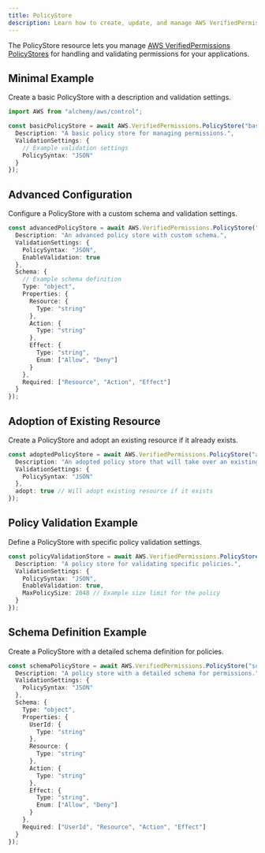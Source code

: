 ```yaml
---
title: PolicyStore
description: Learn how to create, update, and manage AWS VerifiedPermissions PolicyStores using Alchemy Cloud Control.
---
```



The PolicyStore resource lets you manage [AWS VerifiedPermissions PolicyStores](https://docs.aws.amazon.com/verifiedpermissions/latest/userguide/) for handling and validating permissions for your applications.

## Minimal Example

Create a basic PolicyStore with a description and validation settings.

```ts
import AWS from "alchemy/aws/control";

const basicPolicyStore = await AWS.VerifiedPermissions.PolicyStore("basicPolicyStore", {
  Description: "A basic policy store for managing permissions.",
  ValidationSettings: {
    // Example validation settings
    PolicySyntax: "JSON"
  }
});
```

## Advanced Configuration

Configure a PolicyStore with a custom schema and validation settings.

```ts
const advancedPolicyStore = await AWS.VerifiedPermissions.PolicyStore("advancedPolicyStore", {
  Description: "An advanced policy store with custom schema.",
  ValidationSettings: {
    PolicySyntax: "JSON",
    EnableValidation: true
  },
  Schema: {
    // Example schema definition
    Type: "object",
    Properties: {
      Resource: {
        Type: "string"
      },
      Action: {
        Type: "string"
      },
      Effect: {
        Type: "string",
        Enum: ["Allow", "Deny"]
      }
    },
    Required: ["Resource", "Action", "Effect"]
  }
});
```

## Adoption of Existing Resource

Create a PolicyStore and adopt an existing resource if it already exists.

```ts
const adoptedPolicyStore = await AWS.VerifiedPermissions.PolicyStore("adoptedPolicyStore", {
  Description: "An adopted policy store that will take over an existing one if found.",
  ValidationSettings: {
    PolicySyntax: "JSON"
  },
  adopt: true // Will adopt existing resource if it exists
});
``` 

## Policy Validation Example

Define a PolicyStore with specific policy validation settings.

```ts
const policyValidationStore = await AWS.VerifiedPermissions.PolicyStore("policyValidationStore", {
  Description: "A policy store for validating specific policies.",
  ValidationSettings: {
    PolicySyntax: "JSON",
    EnableValidation: true,
    MaxPolicySize: 2048 // Example size limit for the policy
  }
});
``` 

## Schema Definition Example

Create a PolicyStore with a detailed schema definition for policies.

```ts
const schemaPolicyStore = await AWS.VerifiedPermissions.PolicyStore("schemaPolicyStore", {
  Description: "A policy store with a detailed schema for permissions.",
  ValidationSettings: {
    PolicySyntax: "JSON"
  },
  Schema: {
    Type: "object",
    Properties: {
      UserId: {
        Type: "string"
      },
      Resource: {
        Type: "string"
      },
      Action: {
        Type: "string"
      },
      Effect: {
        Type: "string",
        Enum: ["Allow", "Deny"]
      }
    },
    Required: ["UserId", "Resource", "Action", "Effect"]
  }
});
```
